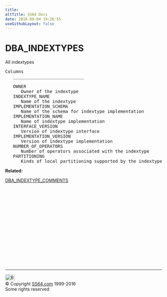 ```yaml
---
title:
altTitle: SS64 Docs
date: 2016-09-04 19:26:55
useGithubLayout: false
---
```

<!-- #BeginLibraryItem "/Library/head_orad.lbi" --><!-- #EndLibraryItem --><h1>DBA_INDEXTYPES </h1><p> All indextypes </p> 
 
<pre>Columns
   ___________________________
 
   OWNER
      Owner of the indextype
   INDEXTYPE_NAME
      Name of the indextype
   IMPLEMENTATION_SCHEMA
      Name of the schema for indextype implementation
   IMPLEMENTATION_NAME
      Name of indextype implementation
   INTERFACE_VERSION
      Version of indextype interface
   IMPLEMENTATION_VERSION
      Version of indextype implementation
   NUMBER_OF_OPERATORS
      Number of operators associated with the indextype
   PARTITIONING
      Kinds of local partitioning supported by the indextype
</pre>
<p><b>Related:</b></p>
<p><a href="DBA_INDEXTYPE_COMMENTS.html">DBA_INDEXTYPE_COMMENTS</a></p><!-- #BeginLibraryItem "/Library/foot_orad.lbi" --><p>
<!-- oracle-footer -->
<ins class="adsbygoogle" style="display:inline-block;width:300px;height:250px" data-ad-client="ca-pub-6140977852749469" data-ad-slot="4275490898"></ins>
<script>
(adsbygoogle = window.adsbygoogle || []).push({});
</script></p>
<hr>
<div id="bl" class="footer"><a href="DBA_INDEXTYPES.html#"><img src="../images/top.png" width="30" height="22" alt="Back to the Top"></a></div>
<div id="br" class="footer, tagline">© Copyright <a href="../index.html">SS64.com</a> 1999-2016<br>
Some rights reserved</div>
<!-- #EndLibraryItem -->

